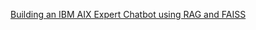 [Building an IBM AIX Expert Chatbot using RAG and FAISS](https://dev.to/kaustubhyerkade/building-an-ibm-aix-expert-chatbot-using-rag-and-faiss-1np2)

